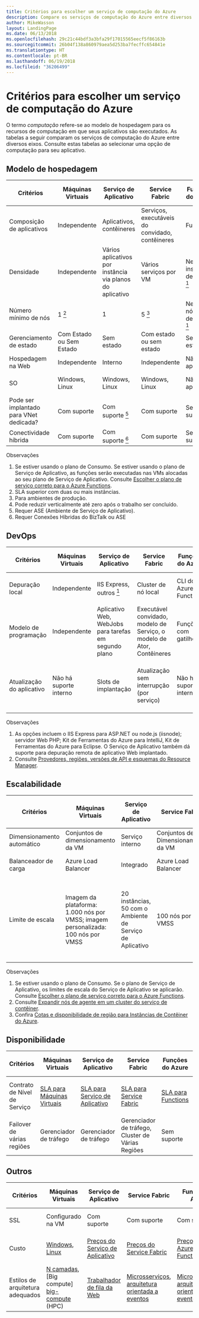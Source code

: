 ```yaml
---
title: Critérios para escolher um serviço de computação do Azure
description: Compare os serviços de computação do Azure entre diversos eixos
author: MikeWasson
layout: LandingPage
ms.date: 06/13/2018
ms.openlocfilehash: 29c21c44bdf3a3bfa29f17015565eecf5f86163b
ms.sourcegitcommit: 26b04f138a860979aea5d253ba7fecffc654841e
ms.translationtype: HT
ms.contentlocale: pt-BR
ms.lasthandoff: 06/19/2018
ms.locfileid: "36206499"
---
```

# <a name="criteria-for-choosing-an-azure-compute-service"></a>Critérios para escolher um serviço de computação do Azure

O termo *computação* refere-se ao modelo de hospedagem para os recursos de computação em que seus aplicativos são executados. As tabelas a seguir comparam os serviços de computação do Azure entre diversos eixos. Consulte estas tabelas ao selecionar uma opção de computação para seu aplicativo.

## <a name="hosting-model"></a>Modelo de hospedagem

| Critérios | Máquinas Virtuais | Serviço de Aplicativo | Service Fabric | Funções do Azure | Serviço de Contêiner do Azure | Instâncias de Contêiner | Lote do Azure |
|----------|-----------------|-------------|----------------|-----------------|-------------------------|----------------|-------------|
| Composição de aplicativos | Independente | Aplicativos, contêineres | Serviços, executáveis do convidado, contêineres | Funções | Contêineres | Contêineres | Trabalhos agendados  |
| Densidade | Independente | Vários aplicativos por instância via planos do aplicativo | Vários serviços por VM | Nenhuma instância dedicada <a href="#note1"><sup>1</sup></a> | Vários contêineres por VM |Sem instâncias dedicadas | Vários aplicativos por VM |
| Número mínimo de nós | 1 <a href="#note2"><sup>2</sup></a>  | 1 | 5 <a href="#note3"><sup>3</sup></a> | Nenhum nó dedicado <a href="#note1"><sup>1</sup></a> | 3 | Sem nós dedicados | 1 <a href="#note4"><sup>4</sup></a> |
| Gerenciamento de estado | Com Estado ou Sem Estado | Sem estado | Com estado ou sem estado | Sem estado | Com Estado ou Sem Estado | Sem estado | Sem estado |
| Hospedagem na Web | Independente | Interno | Independente | Não aplicável | Independente | Independente | Não  |
| SO | Windows, Linux | Windows, Linux  | Windows, Linux | Não aplicável | Windows (visualização),  Linux | Windows, Linux | Windows, Linux |
| Pode ser implantado para VNet dedicada? | Com suporte | Com suporte <a href="#note5"><sup>5</sup></a> | Com suporte | Sem suporte | Com suporte | Sem suporte | Com suporte |
| Conectividade híbrida | Com suporte | Com suporte <a href="#note1"><sup>6</sup></a>  | Com suporte | Sem suporte | Com suporte | Sem suporte | Com suporte |

Observações

1. <span id="note1">Se estiver usando o plano de Consumo. Se estiver usando o plano de Serviço de Aplicativo, as funções serão executadas nas VMs alocadas ao seu plano de Serviço de Aplicativo. Consulte [Escolher o plano de serviço correto para o Azure Functions][function-plans].</span>
2. <span id="note2">SLA superior com duas ou mais instâncias.</span>
3. <span id="note3">Para ambientes de produção.</span>
4. <span id="note4">Pode reduzir verticalmente até zero após o trabalho ser concluído.</span>
5. <span id="note5">Requer ASE (Ambiente de Serviço de Aplicativo).</span>
6. <span id="note7">Requer Conexões Híbridas do BizTalk ou ASE</span>

## <a name="devops"></a>DevOps

| Critérios | Máquinas Virtuais | Serviço de Aplicativo | Service Fabric | Funções do Azure | Serviço de Contêiner do Azure | Instâncias de Contêiner | Lote do Azure |
|----------|-----------------|-------------|----------------|-----------------|-------------------------|----------------|-------------|
| Depuração local | Independente | IIS Express, outros <a href="#note1b"><sup>1</sup></a> | Cluster de nó local | CLI do Azure Functions | Tempo de execução do contêiner local | Tempo de execução do contêiner local | Sem suporte |
| Modelo de programação | Independente | Aplicativo Web, WebJobs para tarefas em segundo plano | Executável convidado, modelo de Serviço, o modelo de Ator, Contêineres | Funções com gatilhos | Independente | Independente | Aplicativo de linha de comando |
| Atualização do aplicativo | Não há suporte interno | Slots de implantação | Atualização sem interrupção (por serviço) | Não há suporte interno | Depende do orquestrador. A maioria dá suporte a atualizações sem interrupção | Atualizar imagem de contêiner | Não aplicável |

Observações

1. <span id="note1b">As opções incluem o IIS Express para ASP.NET ou node.js (iisnode); servidor Web PHP; Kit de Ferramentas do Azure para IntelliJ, Kit de Ferramentas do Azure para Eclipse. O Serviço de Aplicativo também dá suporte para depuração remota de aplicativo Web implantado.</span>
2. <span id="note2b">Consulte [Provedores, regiões, versões de API e esquemas do Resource Manager][resource-manager-supported-services].</span> 


## <a name="scalability"></a>Escalabilidade

| Critérios | Máquinas Virtuais | Serviço de Aplicativo | Service Fabric | Funções do Azure | Serviço de Contêiner do Azure | Instâncias de Contêiner | Lote do Azure |
|----------|-----------------|-------------|----------------|-----------------|-------------------------|----------------|-------------|
| Dimensionamento automático | Conjuntos de dimensionamento da VM | Serviço interno | Conjuntos de Dimensionamento da VM | Serviço interno | Sem suporte | Sem suporte | N/D |
| Balanceador de carga | Azure Load Balancer | Integrado | Azure Load Balancer | Integrado | Azure Load Balancer |  Não há suporte interno | Azure Load Balancer |
| Limite de escala | Imagem da plataforma: 1.000 nós por VMSS; imagem personalizada: 100 nós por VMSS | 20 instâncias, 50 com o Ambiente de Serviço de Aplicativo | 100 nós por VMSS | Infinito <a href="#note1c"><sup>1</sup></a> | 100 <a href="#note2c"><sup>2</sup></a> |20 grupos de contêiner por assinatura por padrão. Contate o atendimento ao cliente para aumento. <a href="#note3c"><sup>3</sup></a> | Limite de 20 núcleos por padrão. Contate o atendimento ao cliente para aumento. |

Observações

1. <span id="note1c">Se estiver usando o plano de Consumo. Se o plano de Serviço de Aplicativo, os limites de escala do Serviço de Aplicativo se aplicarão. Consulte [Escolher o plano de serviço correto para o Azure Functions][function-plans].</span>
2. <span id="note2c">Consulte [Expandir nós de agente em um cluster do serviço de contêiner][scale-acs]</span>.
3. <span id="note3c">Confira [Cotas e disponibilidade de região para Instâncias de Contêiner do Azure](/azure/container-instances/container-instances-quotas).</span>


## <a name="availability"></a>Disponibilidade

| Critérios | Máquinas Virtuais | Serviço de Aplicativo | Service Fabric | Funções do Azure | Serviço de Contêiner do Azure | Instâncias de Contêiner | Lote do Azure |
|----------|-----------------|-------------|----------------|-----------------|-------------------------|----------------|-------------|
| Contrato de Nível de Serviço | [SLA para Máquinas Virtuais][sla-vm] | [SLA para Serviço de Aplicativo][sla-app-service] | [SLA para Service Fabric][sla-sf] | [SLA para Functions][sla-functions] | [SLA para o Serviço de Contêiner do Azure][sla-acs] | [SLA para as Instâncias de Contêiner](https://azure.microsoft.com/support/legal/sla/container-instances/) | [SLA para o Lote do Azure][sla-batch] |
| Failover de várias regiões | Gerenciador de tráfego | Gerenciador de tráfego | Gerenciador de tráfego, Cluster de Várias Regiões | Sem suporte  | Gerenciador de tráfego | Sem suporte | Sem suporte |

## <a name="other"></a>Outros

| Critérios | Máquinas Virtuais | Serviço de Aplicativo | Service Fabric | Funções do Azure | Serviço de Contêiner do Azure | Instâncias de Contêiner | Lote do Azure |
|----------|-----------------|-------------|----------------|-----------------|-------------------------|----------------|-------------|
| SSL | Configurado na VM | Com suporte | Com suporte  | Com suporte | Configurado na VM | Suporte com o contêiner sidecar | Com suporte |
| Custo | [Windows][cost-windows-vm], [Linux][cost-linux-vm] | [Preços do Serviço de Aplicativo][cost-app-service] | [Preços do Service Fabric][cost-service-fabric] | [Preços do Azure Functions][cost-functions] | [Preços do Serviço de Contêiner do Azure][cost-acs] | [Preço das Instâncias de Contêiner](https://azure.microsoft.com/pricing/details/container-instances/) | [Preço do Lote do Azure][cost-batch]
| Estilos de arquitetura adequados | [N camadas][n-tier], [Big compute] [ big-compute] (HPC) | [Trabalhador de fila da Web][w-q-w] | [Microsserviços][microservices], [arquitetura orientada a eventos][event-driven] | [Microsserviços][microservices], [arquitetura orientada a eventos][event-driven] | [Microsserviços][microservices], [arquitetura orientada a eventos][event-driven] | [Microsserviços][microservices], automação de tarefas, trabalhos em lotes  | [Big compute][big-compute] (HPC) |

[cost-linux-vm]: https://azure.microsoft.com/pricing/details/virtual-machines/linux/
[cost-windows-vm]: https://azure.microsoft.com/pricing/details/virtual-machines/windows/
[cost-app-service]: https://azure.microsoft.com/pricing/details/app-service/
[cost-service-fabric]: https://azure.microsoft.com/pricing/details/service-fabric/
[cost-functions]: https://azure.microsoft.com/pricing/details/functions/
[cost-acs]: https://azure.microsoft.com/pricing/details/container-service/
[cost-batch]: https://azure.microsoft.com/pricing/details/batch/

[function-plans]: /azure/azure-functions/functions-scale
[sla-acs]: https://azure.microsoft.com/support/legal/sla/container-service/
[sla-app-service]: https://azure.microsoft.com/support/legal/sla/app-service/
[sla-batch]: https://azure.microsoft.com/support/legal/sla/batch/
[sla-functions]: https://azure.microsoft.com/support/legal/sla/functions/
[sla-sf]: https://azure.microsoft.com/support/legal/sla/service-fabric/
[sla-vm]: https://azure.microsoft.com/support/legal/sla/virtual-machines/

[resource-manager-supported-services]: /azure/azure-resource-manager/resource-manager-supported-services
[scale-acs]: /azure/container-service/kubernetes/container-service-scale#scaling-considerations

[n-tier]: ../architecture-styles/n-tier.md
[w-q-w]: ../architecture-styles/web-queue-worker.md
[microservices]: ../architecture-styles/microservices.md
[event-driven]: ../architecture-styles/event-driven.md
[big-date]: ../architecture-styles/big-data.md
[big-compute]: ../architecture-styles/big-compute.md

